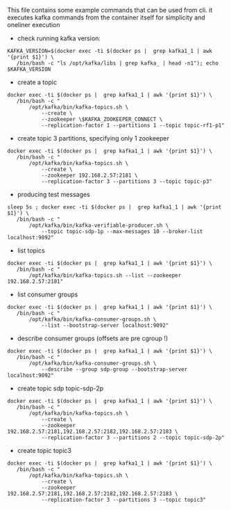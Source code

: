 
This file contains some example commands that can be used from cli. it executes kafka commands
from the container itself for simplicity and oneliner execution

* check running kafka version:
```
KAFKA_VERSION=$(docker exec -ti $(docker ps |  grep kafka1_1 | awk '{print $1}') \
   /bin/bash -c "ls /opt/kafka/libs | grep kafka_ | head -n1"); echo $KAFKA_VERSION
```

* create a topic

```
docker exec -ti $(docker ps |  grep kafka1_1 | awk '{print $1}') \
   /bin/bash -c "
       /opt/kafka/bin/kafka-topics.sh \
           --create \
           --zookeeper \$KAFKA_ZOOKEEPER_CONNECT \
           --replication-factor 1 --partitions 1 --topic topic-rf1-p1"
```

* create topic 3 partitions, specifying only 1 zookeeper

```
docker exec -ti $(docker ps |  grep kafka1_1 | awk '{print $1}') \
   /bin/bash -c "
       /opt/kafka/bin/kafka-topics.sh \
           --create \
           --zookeeper 192.168.2.57:2181 \
           --replication-factor 3 --partitions 3 --topic topic-p3"
```

* producing test messages 

```
sleep 5s ; docker exec -ti $(docker ps |  grep kafka1_1 | awk '{print $1}') \
   /bin/bash -c "
       /opt/kafka/bin/kafka-verifiable-producer.sh \
           --topic topic-sdp-1p --max-messages 10 --broker-list localhost:9092"
```

* list topics

```
docker exec -ti $(docker ps |  grep kafka1_1 | awk '{print $1}') \
   /bin/bash -c "
       /opt/kafka/bin/kafka-topics.sh --list --zookeeper 192.168.2.57:2181"
```

* list consumer groups

```
docker exec -ti $(docker ps |  grep kafka1_1 | awk '{print $1}') \
   /bin/bash -c "
       /opt/kafka/bin/kafka-consumer-groups.sh \
           --list --bootstrap-server localhost:9092"
```

* describe consumer groups (offsets are pre cgroup !)

```
docker exec -ti $(docker ps |  grep kafka1_1 | awk '{print $1}') \
   /bin/bash -c "
       /opt/kafka/bin/kafka-consumer-groups.sh \
           --describe --group sdp-group --bootstrap-server localhost:9092"
```

* create topic sdp topic-sdp-2p

```
docker exec -ti $(docker ps |  grep kafka1_1 | awk '{print $1}') \
   /bin/bash -c "
       /opt/kafka/bin/kafka-topics.sh \
           --create \
           --zookeeper 192.168.2.57:2181,192.168.2.57:2182,192.168.2.57:2183 \
           --replication-factor 3 --partitions 2 --topic topic-sdp-2p"
```

* create topic topic3

```
docker exec -ti $(docker ps |  grep kafka1_1 | awk '{print $1}') \
   /bin/bash -c "
       /opt/kafka/bin/kafka-topics.sh \
           --create \
           --zookeeper 192.168.2.57:2181,192.168.2.57:2182,192.168.2.57:2183 \
           --replication-factor 3 --partitions 3 --topic topic3"
```
